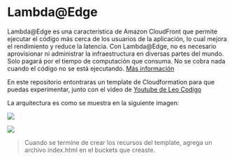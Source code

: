 # Lambda@Edge

Lambda@Edge es una característica de Amazon CloudFront que permite ejecutar el código más cerca de los usuarios de la aplicación, lo cual mejora el rendimiento y reduce la latencia. Con Lambda@Edge, no es necesario aprovisionar ni administrar la infraestructura en diversas partes del mundo. Solo pagará por el tiempo de computación que consuma. No se cobra nada cuando el código no se está ejecutando.
[Más información](https://aws.amazon.com/es/lambda/edge/)

En este repositorio entontraras un template de Cloudformation para que puedas experimentar, junto con el video de [Youtube de Leo Codigo](https://www.youtube.com/channel/UCfOCW9QaQRzO3rGvHSYJsiQ)


La arquitectura es como se muestra en la siguiente imagen:

[<img src="https://s3.amazonaws.com/templates-cf.cancunlabs.com/images/lambda-at-edge-leo-codigo.png">](https://s3.amazonaws.com/templates-cf.cancunlabs.com/images/lambda-at-edge-leo-codigo.png)


[<img src="https://s3.amazonaws.com/templates-cf.cancunlabs.com/cloudformation-launch-stack.png">](https://console.aws.amazon.com/cloudformation/home?region=us-east-1#/stacks/new?stackName=LambdaAtEdgeTest&templateURL=https://s3.amazonaws.com/templates-cf.cancunlabs.com/lambda-at-edge.template)


> Cuando se termine de crear los recursos del template, agrega un archivo index.html en el buckets que creaste.
